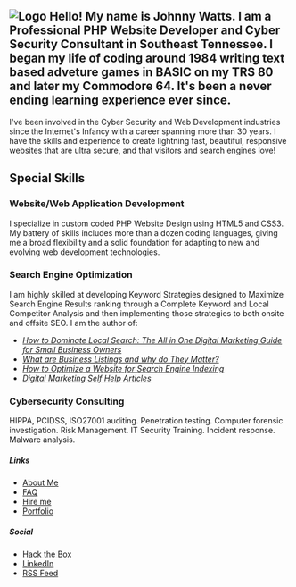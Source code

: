 ![Logo](https://kdgwebsolutions.com/assets/img/johnny-watts-web-developer-athens-tn-portfolio.png)
Hello! My name is Johnny Watts. I am a Professional PHP Website Developer and Cyber Security Consultant in Southeast Tennessee. I began my life of coding around 1984 writing text based adveture games in BASIC on my TRS 80 and later my Commodore 64. It's been a never ending learning experience ever since.    
-------------------------------------------------------------------------------------------------------------------------

I've been involved in the Cyber Security and Web Development industries since the Internet's Infancy with a career spanning more than 30 years. I have the skills and experience to create lightning fast, beautiful, responsive websites that are ultra secure, and that visitors and search engines love!

Special Skills
--------------

### **Website/Web Application Development**

I specialize in custom coded PHP Website Design using HTML5 and CSS3. My battery of skills includes more than a dozen coding languages, giving me a broad flexibility and a solid foundation for adapting to new and evolving web development technologies.  

### **Search Engine Optimization**

I am highly skilled at developing Keyword Strategies designed to Maximize Search Engine Results ranking through a Complete Keyword and Local Competitor Analysis and then implementing those strategies to both onsite and offsite SEO. I am the author of:
* [_How to Dominate Local Search: The All in One Digital Marketing Guide for Small Business Owners_](https://kdgwebsolutions.com/How-to-Dominate-Local-Search.pdf)
* [_What are Business Listings and why do They Matter?_](https://kdgwebsolutions.com/what-are-business-listings-and-why-do-they-matter)
* [_How to Optimize a Website for Search Engine Indexing_](https://kdgwebsolutions.com/how-to-optimize-a-website-for-search-engine-indexing.pdf)
* [_Digital Marketing Self Help Articles_](https://kdgwebsolutions.com/digital-marketing-self-help-articles)

### **Cybersecurity Consulting**

HIPPA, PCIDSS, ISO27001 auditing. Penetration testing. Computer forensic investigation. Risk Management. IT Security Training. Incident response. Malware analysis.

##### **Links** #####
*   [About Me](https://kdgwebsolutions.com/about-me)
*   [FAQ](https://kdgwebsolutions.com/frequently-asked-questions)
*   [Hire me](https://kdgwebsolutions.com/hire-a-professional-web-designer-athens-tn)
*   [Portfolio](https://kdgwebsolutions.com/portfolio)

##### **Social** #####
*   [Hack the Box](https://app.hackthebox.com/profile/476578)
*   [LinkedIn](https://www.linkedin.com/in/johnny-watts-695751125/)
*   [RSS Feed](https://kdgwebsolutions.com/feed.xml)